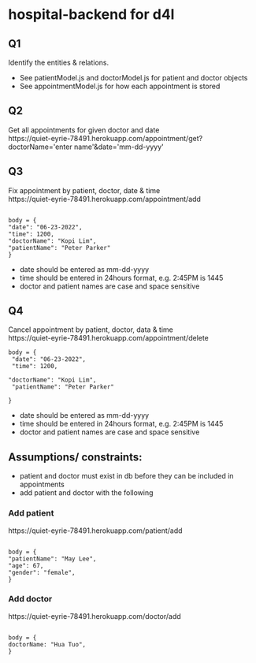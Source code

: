 # hospital-backend for d4l

<h2>Q1</h2>
Identify the entities & relations.

- See patientModel.js and doctorModel.js for patient and doctor objects
- See appointmentModel.js for how each appointment is stored

<h2>Q2</h2>
Get all appointments for given doctor and date
<br>
https://quiet-eyrie-78491.herokuapp.com/appointment/get?doctorName='enter name'&date='mm-dd-yyyy'

<h2>Q3</h2>
<p>Fix appointment by patient, doctor, date & time
<br>
https://quiet-eyrie-78491.herokuapp.com/appointment/add
</p>

<code>
body = {
"date": "06-23-2022",
"time": 1200,
"doctorName": "Kopi Lim",
"patientName": "Peter Parker"
}</code>

<ul>
  <li>date should be entered as mm-dd-yyyy</li>
  <li>time should be entered in 24hours format, e.g. 2:45PM is 1445</li>
  <li>doctor and patient names are case and space sensitive</li>
</ul>

<h2>Q4</h2>
<p>
Cancel appointment by patient, doctor, data & time
<br>
https://quiet-eyrie-78491.herokuapp.com/appointment/delete
</p>
  
<code>body = {<br>
"date": "06-23-2022",<br>
"time": 1200,<br>
"doctorName": "Kopi Lim",<br>
"patientName": "Peter Parker"<br>
}</code>

<ul>
  <li>date should be entered as mm-dd-yyyy</li>
  <li>time should be entered in 24hours format, e.g. 2:45PM is 1445</li>
  <li>doctor and patient names are case and space sensitive</li>
</ul>

<h2>Assumptions/ constraints:</h2>

- patient and doctor must exist in db before they can be included in appointments
- add patient and doctor with the following

<h3>Add patient</h3>
<p>
https://quiet-eyrie-78491.herokuapp.com/patient/add<br>
</p>
<code>
body = {
"patientName": "May Lee",
"age": 67,
"gender": "female",
}
</code>

<h3>Add doctor</h3>
<p>
https://quiet-eyrie-78491.herokuapp.com/doctor/add<br>
</p>
<code>
body = {
doctorName: "Hua Tuo",
}
</code>
